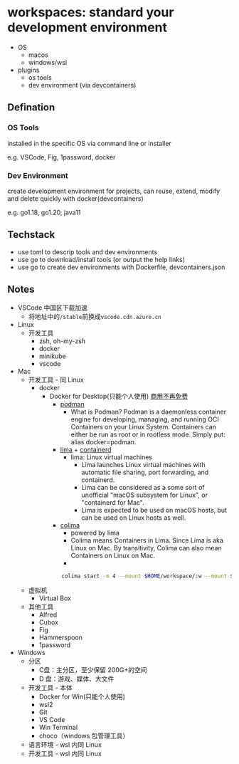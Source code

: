 # workspaces: standard your development environment

- OS
  - macos
  - windows/wsl
- plugins
  - os tools
  - dev environment (via devcontainers)

## Defination

### OS Tools

installed in the specific OS via command line or installer

e.g. VSCode, Fig, 1password, docker

### Dev Environment

create development environment for projects, can reuse, extend, modify and delete quickly with docker(devcontainers)

e.g. go1.18, go1.20, java11

## Techstack

- use toml to descrip tools and dev environments
- use go to download/install tools (or output the help links)
- use go to create dev environments with Dockerfile, devcontainers.json

## Notes

- VSCode 中国区下载加速  
  - 将地址中的`/stable`前换成`vscode.cdn.azure.cn`  
- Linux  
  - 开发工具  
    - zsh, oh-my-zsh  
    - docker  
    - minikube  
    - vscode  
- Mac  
  - 开发工具 - 同 Linux  
    - docker  
      - Docker for Desktop(只能个人使用) [商用不再免费](https://www.docker.com/blog/updating-product-subscriptions/)  
        - [podman](https://podman.io/)  
          - What is Podman? Podman is a daemonless container engine for developing, managing, and running OCI Containers on your Linux System. Containers can either be run as root or in rootless mode.
       Simply put: alias docker=podman.  
        - [lima](https://github.com/lima-vm/lima) + [containerd](https://containerd.io)  
          - lima: Linux virtual machines  
            - Lima launches Linux virtual machines with automatic file sharing, port forwarding, and containerd.  
            - Lima can be considered as a some sort of unofficial "macOS subsystem for Linux", or "containerd for Mac".  
            - Lima is expected to be used on macOS hosts, but can be used on Linux hosts as well.  
        - [colima](https://github.com/abiosoft/colima)  
          - powered by lima  
          - Colima means Containers in Lima. Since Lima is aka Linux on Mac. By transitivity, Colima can also mean Containers on Linux on Mac.  
          -  
       ``` zsh
              colima start -m 4 --mount $HOME/workspace/:w --mount $HOME/.gradle
       ```
  - 虚拟机  
    - Virtual Box  
  - 其他工具  
    - Alfred  
    - Cubox  
    - Fig  
    - Hammerspoon  
    - 1password  
- Windows  
  - 分区  
    - C盘：主分区，至少保留 200G+的空间  
    - D 盘：游戏、媒体、大文件  
  - 开发工具 - 本体  
    - Docker for Win(只能个人使用)  
    - wsl2  
    - Git  
    - VS Code  
    - Win Terminal  
    - choco（windows 包管理工具）  
  - 语言环境 - wsl 内同 Linux  
  - 开发工具 - wsl 内同 Linux  
